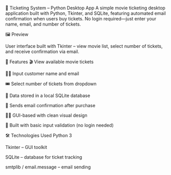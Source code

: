 🧾 Ticketing System – Python Desktop App
A simple movie ticketing desktop application built with Python, Tkinter, and SQLite, featuring automated email confirmation when users buy tickets. No login required—just enter your name, email, and number of tickets.

🖼 Preview

User interface built with Tkinter – view movie list, select number of tickets, and receive confirmation via email.

📌 Features
🎬 View available movie tickets

🧍‍♂️ Input customer name and email

🎟 Select number of tickets from dropdown

💾 Data stored in a local SQLite database

📧 Sends email confirmation after purchase

👨‍💻 GUI-based with clean visual design

🧠 Built with basic input validation (no login needed)

🛠 Technologies Used
Python 3

Tkinter – GUI toolkit

SQLite – database for ticket tracking

smtplib / email.message – email sending

